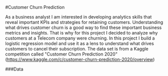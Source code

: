 #Customer Churn Prediction

As a business analyst I am interested in developing analytics skills that reveal important KPIs and strategies for retaining customers. Understanding what drives customer churn is a good way to find these important business metrics and insights. That is why for this project I decided to analyze why customers at a Telecom company were churning. In this project I build a logistic regression model and use it as a lens to understand what drives customers to cancel their subscription. The data set is from a Kaggle competition called "Customer Churn Prediction 2020" (https://www.kaggle.com/c/customer-churn-prediction-2020/overview)

###Data

